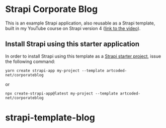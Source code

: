 # Strapi Corporate Blog

This is an example Strapi application, also reusable as a Strapi template, built in my YouTube course on Strapi version 4 ([link to the video](https://youtu.be/HjhK0pzwlbU)).

## Install Strapi using this starter application

In order to install Strapi using this template as a [Strapi starter project](https://docs.strapi.io/developer-docs/latest/setup-deployment-guides/installation/templates.html), issue the following command:

`yarn create strapi-app my-project --template artcoded-net/corporateblog`

or

`npx create-strapi-app@latest my-project --template artcoded-net/corporateblog`
# strapi-template-blog
